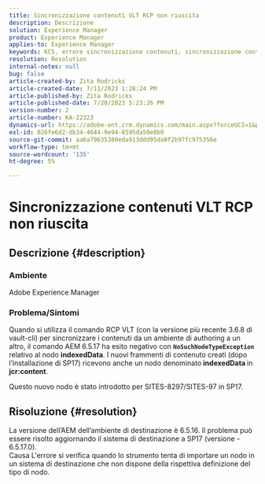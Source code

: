 ```yaml
---
title: Sincronizzazione contenuti VLT RCP non riuscita
description: Descrizione
solution: Experience Manager
product: Experience Manager
applies-to: Experience Manager
keywords: KCS, errore sincronizzazione contenuti, sincronizzazione contenuti AEM
resolution: Resolution
internal-notes: null
bug: false
article-created-by: Zita Rodricks
article-created-date: 7/11/2023 1:28:24 PM
article-published-by: Zita Rodricks
article-published-date: 7/20/2023 5:23:26 PM
version-number: 2
article-number: KA-22323
dynamics-url: https://adobe-ent.crm.dynamics.com/main.aspx?forceUCI=1&pagetype=entityrecord&etn=knowledgearticle&id=126207cc-ee1f-ee11-9cbe-6045bd006239
exl-id: 026fe6d2-db34-4644-9e94-8595da50e0b9
source-git-commit: aa6a79635380eda913ddd95da0f2b97fc975356e
workflow-type: tm+mt
source-wordcount: '135'
ht-degree: 5%

---
```


# Sincronizzazione contenuti VLT RCP non riuscita

## Descrizione {#description}


### Ambiente

Adobe Experience Manager

### Problema/Sintomi

Quando si utilizza il comando RCP VLT (con la versione più recente 3.6.8 di vault-cli) per sincronizzare i contenuti da un ambiente di authoring a un altro, il comando AEM 6.5.17 ha esito negativo con <b>`NoSuchNodeTypeException`</b> relativo al nodo <b>indexedData</b>. I nuovi frammenti di contenuto creati (dopo l’installazione di SP17) ricevono anche un nodo denominato<b> indexedData </b>in <b>jcr:content</b>.

Questo nuovo nodo è stato introdotto per SITES-8297/SITES-97 in SP17.


## Risoluzione {#resolution}


La versione dell’AEM dell’ambiente di destinazione è 6.5.16. Il problema può essere risolto aggiornando il sistema di destinazione a SP17 (versione - 6.5.17.0).
<br>Causa L&#39;errore si verifica quando lo strumento tenta di importare un nodo in un sistema di destinazione che non dispone della rispettiva definizione del tipo di nodo.
